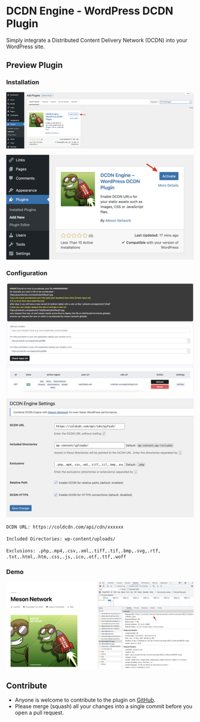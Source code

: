 # DCDN Engine - WordPress DCDN Plugin

Simply integrate a Distributed Content Delivery Network (DCDN) into your WordPress site.

## Preview Plugin

### Installation

![Install Now](./assets/01.jpg)

![Activate](./assets/02.jpg)

### Configuration

![Bind Domain](./assets/03.jpg)

![DCDN Engine Settings](./assets/04.jpg)

```
DCDN URL: https://coldcdn.com/api/cdn/xxxxxx

Included Directories: wp-content/uploads/

Exclusions: .php,.mp4,.csv,.xml,.tiff,.tif,.bmp,.svg,.rtf, .txt,.html,.htm,.css,.js,.ico,.otf,.ttf,.woff
```

### Demo

![DCDN Engine Settings](./assets/05.jpg)

## Contribute

* Anyone is welcome to contribute to the plugin on [GitHub](https://github.com/daqnext/dcdn-engine).
* Please merge (squash) all your changes into a single commit before you open a pull request.